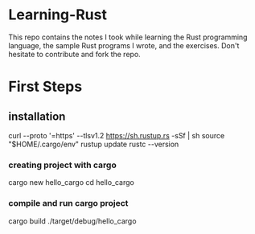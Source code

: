 # Learning-Rust
This repo contains the notes I took while learning the Rust programming language, the sample Rust programs I wrote, and the exercises. Don't hesitate to contribute and fork the repo.


# First Steps
## installation
curl --proto '=https' --tlsv1.2 https://sh.rustup.rs -sSf | sh
source "$HOME/.cargo/env"
rustup update
rustc --version

### creating project with cargo
cargo new hello_cargo
cd hello_cargo

### compile and run cargo project 
cargo build
./target/debug/hello_cargo